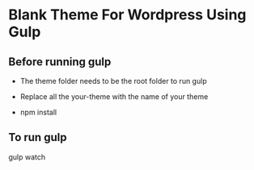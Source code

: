 # Blank Theme For Wordpress Using Gulp

## Before running gulp
- The theme folder needs to be the root folder to run gulp

- Replace all the your-theme with the name of your theme

- npm install

## To run gulp
gulp watch
